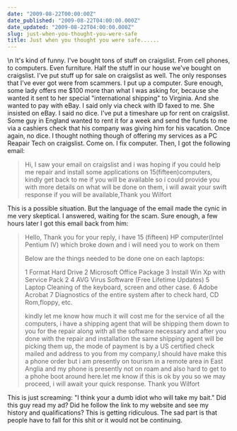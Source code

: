 ```yaml
---
date: "2009-08-22T00:00:00Z"
date_published: "2009-08-22T04:00:00.000Z"
date_updated: "2009-08-22T04:00:00.000Z"
slug: just-when-you-thought-you-were-safe
title: Just when you thought you were safe......
---
```


\n    It's kind of funny.  I've bought tons of stuff on craigslist.  From cell phones, to computers.  Even furniture. Half the stuff in our house we've bought on craigslist.  I've put stuff up for sale on craigslist as well.  The only responses that I've ever got were from scammers.  I put up a computer.  Sure enough, some lady offers me $100 more than what I was asking for, because she wanted it sent to her special "international shipping" to Virginia.  And she wanted to pay with eBay.  I said only via check with ID faxed to me.  She insisted on eBay.  I said no dice.  I've put a timeshare up for rent on craigslist.  Some guy in England wanted to rent it for a week and send the funds to me via a cashiers check that his company was giving him for his vacation.  Once again, no dice.  I thought nothing though of offering my services as a PC Reapair Tech on craigslist.  Come on.  I fix computer.  Then, I got the following email:

> Hi,
>   I saw your email on craigslist and i was hoping if you could help me
>   repair and install some applications on 15(fifteen)computers, kindly
>   get back to me if you will be available so i could provide you with
>   more details on what will be done on them, i will await your swift
>   response if you will be available,Thank you
>   Wilfort

This is a possible situation.  But the language of the email made the cynic in me very skeptical.  I answered, waiting for the scam.  Sure enough, a few hours later I got this email back from him:

> Hello,
>   Thank you for your reply, i have 15 (fifteen) HP computer(Intel Pentium IV) which broke down and i will need you to work on them
> 
> Below are the things needed to be done one on each laptops:
> 
> 1 Format Hard Drive
>   2 Microsoft Office Package
>   3 Install Win Xp with Service Pack 2
>   4 AVG Virus Software (Free Lifetime Updates)
>   5 Laptop Cleaning of the keyboard, screen and other case.
>   6 Adobe Acrobat
>   7 Diagnostics of the entire system after to check hard, CD Rom,floppy, etc.
> 
> kindly let me know how much it will cost me for the service of all the computers, i have a shipping agent that will be shipping them down to you for the repair along with all the software necessary and after you done with the repair and installation the same shipping agent will be picking them up, the mode of payment is by a US certified check mailed and address to you from my company,I should have make this a phone order but  i am presently on tourism in a remote area in East Anglia and my phone is presently not on roam and also hard to get to a phohe boot around here.let me know if this is ok by you so we may proceed, i will await your quick response. Thank you
>   Wilfort

This is just screaming: "I think your a dumb idiot who will take my bait."  Did this guy read my ad?  Did he follow the link to my website and see my history and qualifications?  This is getting ridiculous.  The sad part is that people have to fall for this shit or it would not be continuing.
